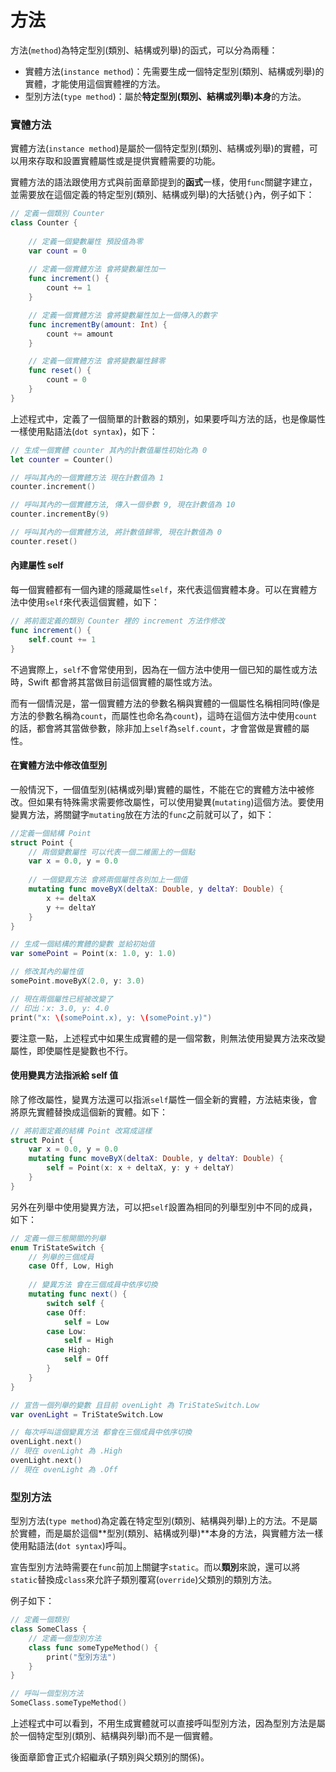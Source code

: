 # 方法

方法(`method`)為特定型別(類別、結構或列舉)的函式，可以分為兩種：

- 實體方法(`instance method`)：先需要生成一個特定型別(類別、結構或列舉)的實體，才能使用這個實體裡的方法。
- 型別方法(`type method`)：屬於**特定型別(類別、結構或列舉)本身**的方法。


### 實體方法

實體方法(`instance method`)是屬於一個特定型別(類別、結構或列舉)的實體，可以用來存取和設置實體屬性或是提供實體需要的功能。

實體方法的語法跟使用方式與前面章節提到的**函式**一樣，使用`func`關鍵字建立，並需要放在這個定義的特定型別(類別、結構或列舉)的大括號`{}`內，例子如下：

```swift
// 定義一個類別 Counter
class Counter {
    
    // 定義一個變數屬性 預設值為零
    var count = 0
    
    // 定義一個實體方法 會將變數屬性加一
    func increment() {
        count += 1
    }

    // 定義一個實體方法 會將變數屬性加上一個傳入的數字
    func incrementBy(amount: Int) {
        count += amount
    }

    // 定義一個實體方法 會將變數屬性歸零
    func reset() {
        count = 0
    }
}

```

上述程式中，定義了一個簡單的計數器的類別，如果要呼叫方法的話，也是像屬性一樣使用點語法(`dot syntax`)，如下：

```swift
// 生成一個實體 counter 其內的計數值屬性初始化為 0
let counter = Counter()

// 呼叫其內的一個實體方法 現在計數值為 1
counter.increment()

// 呼叫其內的一個實體方法, 傳入一個參數 9, 現在計數值為 10
counter.incrementBy(9)

// 呼叫其內的一個實體方法, 將計數值歸零, 現在計數值為 0
counter.reset()

```

#### 內建屬性 self 

每一個實體都有一個內建的隱藏屬性`self`，來代表這個實體本身。可以在實體方法中使用`self`來代表這個實體，如下：

```swift
// 將前面定義的類別 Counter 裡的 increment 方法作修改
func increment() {
    self.count += 1
}
```

不過實際上，`self`不會常使用到，因為在一個方法中使用一個已知的屬性或方法時，Swift 都會將其當做目前這個實體的屬性或方法。

而有一個情況是，當一個實體方法的參數名稱與實體的一個屬性名稱相同時(像是方法的參數名稱為`count`，而屬性也命名為`count`)，這時在這個方法中使用`count`的話，都會將其當做參數，除非加上`self`為`self.count`，才會當做是實體的屬性。

#### 在實體方法中修改值型別

一般情況下，一個值型別(結構或列舉)實體的屬性，不能在它的實體方法中被修改。但如果有特殊需求需要修改屬性，可以使用變異(`mutating`)這個方法。要使用變異方法，將關鍵字`mutating`放在方法的`func`之前就可以了，如下：

```swift
//定義一個結構 Point
struct Point {
    // 兩個變數屬性 可以代表一個二維圖上的一個點
    var x = 0.0, y = 0.0
    
    // 一個變異方法 會將兩個屬性各別加上一個值
    mutating func moveByX(deltaX: Double, y deltaY: Double) {
        x += deltaX
        y += deltaY
    }
}

// 生成一個結構的實體的變數 並給初始值
var somePoint = Point(x: 1.0, y: 1.0)

// 修改其內的屬性值
somePoint.moveByX(2.0, y: 3.0)

// 現在兩個屬性已經被改變了
// 印出：x: 3.0, y: 4.0
print("x: \(somePoint.x), y: \(somePoint.y)")

```

要注意一點，上述程式中如果生成實體的是一個常數，則無法使用變異方法來改變屬性，即使屬性是變數也不行。


#### 使用變異方法指派給 self 值

除了修改屬性，變異方法還可以指派`self`屬性一個全新的實體，方法結束後，會將原先實體替換成這個新的實體。如下：

```swift
// 將前面定義的結構 Point 改寫成這樣
struct Point {
    var x = 0.0, y = 0.0
    mutating func moveByX(deltaX: Double, y deltaY: Double) {
        self = Point(x: x + deltaX, y: y + deltaY)
    }
}

```

另外在列舉中使用變異方法，可以把`self`設置為相同的列舉型別中不同的成員，如下：

```swift
// 定義一個三態開關的列舉
enum TriStateSwitch {
    // 列舉的三個成員
    case Off, Low, High
    
    // 變異方法 會在三個成員中依序切換
    mutating func next() {
        switch self {
        case Off:
            self = Low
        case Low:
            self = High
        case High:
            self = Off
        }
    }
}

// 宣告一個列舉的變數 且目前 ovenLight 為 TriStateSwitch.Low
var ovenLight = TriStateSwitch.Low

// 每次呼叫這個變異方法 都會在三個成員中依序切換
ovenLight.next()
// 現在 ovenLight 為 .High
ovenLight.next()
// 現在 ovenLight 為 .Off

```


### 型別方法

型別方法(`type method`)為定義在特定型別(類別、結構與列舉)上的方法。不是屬於實體，而是屬於這個**型別(類別、結構或列舉)**本身的方法，與實體方法一樣使用點語法(`dot syntax`)呼叫。

宣告型別方法時需要在`func`前加上關鍵字`static`。而以**類別**來說，還可以將`static`替換成`class`來允許子類別覆寫(`override`)父類別的類別方法。

例子如下：

```swift
// 定義一個類別
class SomeClass {
    // 定義一個型別方法
    class func someTypeMethod() {
        print("型別方法")
    }
}

// 呼叫一個型別方法
SomeClass.someTypeMethod()

```

上述程式中可以看到，不用生成實體就可以直接呼叫型別方法，因為型別方法是屬於一個特定型別(類別、結構與列舉)而不是一個實體。

後面章節會正式介紹繼承(子類別與父類別的關係)。

